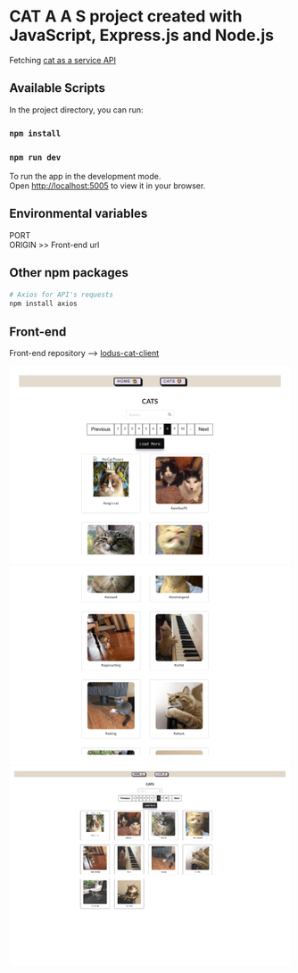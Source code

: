 # CAT A A S project created with JavaScript, Express.js and Node.js

Fetching [cat as a service API](https://cataas.com)

## Available Scripts

In the project directory, you can run:

### `npm install`
### `npm run dev`

To run the app in the development mode.\
Open [http://localhost:5005](http://localhost:5005) to view it in your browser.

## Environmental variables

PORT </br>
ORIGIN >> Front-end url


## Other npm packages

```python
# Axios for API's requests
npm install axios

```

## Front-end  
 
Front-end repository --> [lodus-cat-client](https://github.com/Mog-Rouhi/ludus-cat-client)

<img src="./images/screenshot-1.jpg" alt="drawing" style="width:1000px;"/>
<img src="./images/screenshot-2.jpg" alt="drawing" style="width:1000px;"/>
<img src="./images/screenshot-0.jpg" alt="drawing" style="width:1000px;"/>
